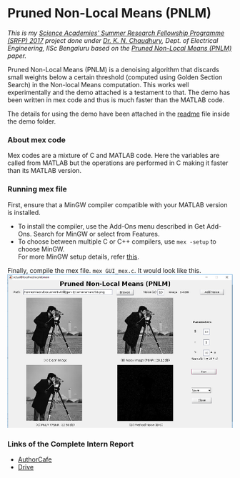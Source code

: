 # Pruned Non-Local Means (PNLM)
*This is my [Science Academies' Summer Research Fellowship Programme (SRFP) 2017](https://web-japps.ias.ac.in:8443/fellowship2017/lists/selectedList.jsp) project done under [Dr. K. N. Chaudhury](https://sites.google.com/site/kunalnchaudhury/home), Dept. of Electrical Engineering, IISc Bengaluru based on the [Pruned Non-Local Means (PNLM)](https://ieeexplore.ieee.org/document/7932291) paper.*  

Pruned Non-Local Means (PNLM) is a denoising algorithm that discards small weights below a certain threshold (computed using Golden Section Search) in the Non-local Means computation. This works well experimentally and the demo attached is a testament to that. The demo has been written in mex code and thus is much faster than the MATLAB code.  

The details for using the demo have been attached in the [readme](demo/readme.txt) file inside the demo folder.

### About mex code
Mex codes are a mixture of C and MATLAB code. Here the variables are called from MATLAB but the operations are performed in C making it faster than its MATLAB version.  

### Running mex file
First, ensure that a MinGW compiler compatible with your MATLAB version is installed.  
- To install the compiler, use the Add-Ons menu described in Get Add-Ons. Search for MinGW or select from Features.  
- To choose between multiple C or C++ compilers, use `mex -setup` to choose MinGW.  
For more MinGW setup details, refer [this](https://in.mathworks.com/help/matlab/matlab_external/install-mingw-support-package.html).

Finally, compile the mex file. `mex GUI_mex.c`. It would look like this.
![Sample MATLAB GUI view](https://github.com/mohatagarvit/PNLM/blob/master/demo/Screenshot.png)

### Links of the Complete Intern Report
- [AuthorCafe](https://edu.authorcafe.com/academies/6714/study-and-implementation-of-non-local-means-and-its-variants)
- [Drive](/)

<!----
- Non-Local Means (NLM) is a standard denoising technique in image processing. Pruned Non-Local Means (PNLM) is a variant of NLM that discards the small neighbourhood weights as they are primarily responsible for the noise. Separable Non-Local Means (SNLM) is a NLM variant that aims to achieve comparable performance to the 2-D NLM technique using 1-D filters.
- The project involved a comprehensive study as well as MATLAB and mex implementation of NLM and PNLM. A GUI with complete abstraction was also developed for demo of PNLM's improvement against NLM for the same parameters.
- After completing the designated tasks for my internship, I was involved in active research in the work of Separable Non-Local Means (SNLM) during the last weeks of my internship. It was when we were trying to remove horizontal and vertical line artifacts that my intern got over. These artifacts were later removed using bilateral filtering and the work published.
---->

